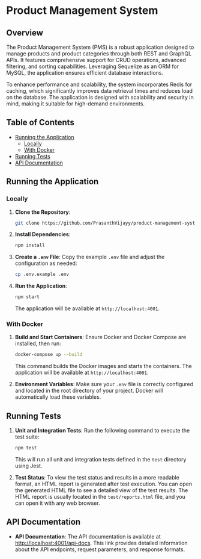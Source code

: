 # Product Management System

## Overview

The Product Management System (PMS) is a robust application designed to manage products and product categories through both REST and GraphQL APIs. It features comprehensive support for CRUD operations, advanced filtering, and sorting capabilities. Leveraging Sequelize as an ORM for MySQL, the application ensures efficient database interactions.

To enhance performance and scalability, the system incorporates Redis for caching, which significantly improves data retrieval times and reduces load on the database. The application is designed with scalability and security in mind, making it suitable for high-demand environments.

## Table of Contents

- [Running the Application](#running-the-application)
  - [Locally](#locally)
  - [With Docker](#with-docker)
- [Running Tests](#running-tests)
- [API Documentation](#api-documentation)

## Running the Application

### Locally

1. **Clone the Repository**:
   ```bash
   git clone https://github.com/PrasanthVijayy/product-management-system.git
   ```

2. **Install Dependencies**:
   ```bash
   npm install
   ```

3. **Create a `.env` File**:
   Copy the example `.env` file and adjust the configuration as needed:
   ```bash
   cp .env.example .env
   ```

4. **Run the Application**:
   ```bash
   npm start
   ```

   The application will be available at `http://localhost:4001`.

### With Docker

1. **Build and Start Containers**:
   Ensure Docker and Docker Compose are installed, then run:
   ```bash
   docker-compose up --build
   ```

   This command builds the Docker images and starts the containers. The application will be available at `http://localhost:4001`.

2. **Environment Variables**:
   Make sure your `.env` file is correctly configured and located in the root directory of your project. Docker will automatically load these variables.

## Running Tests

1. **Unit and Integration Tests**:
   Run the following command to execute the test suite:
   ```bash
   npm test
   ```

   This will run all unit and integration tests defined in the `test` directory using Jest.

2. **Test Status**:
    To view the test status and results in a more readable format, an HTML report is generated after test execution. You can open the generated HTML file to see a detailed view of the test results.
   The HTML report is usually located in the `test/reports.html` file, and you can open it with any web browser.
   

## API Documentation

- **API Documentation**: The API documentation is available at [http://localhost:4001/api-docs](http://localhost:4001/api-docs). This link provides detailed information about the API endpoints, request parameters, and response formats.
